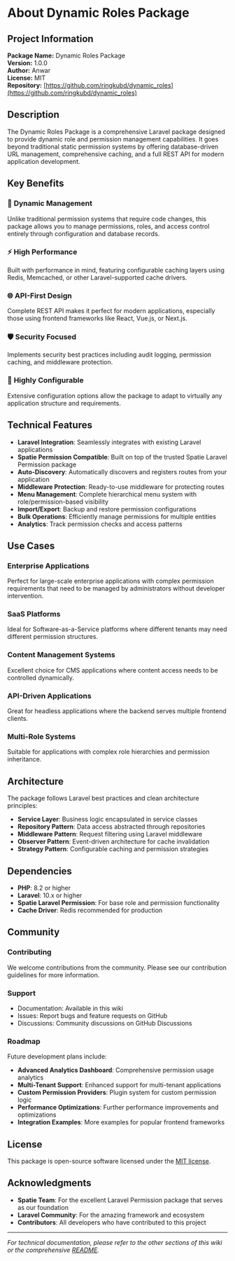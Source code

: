 # About Dynamic Roles Package

## Project Information

**Package Name:** Dynamic Roles Package  
**Version:** 1.0.0  
**Author:** Anwar  
**License:** MIT  
**Repository:** [https://github.com/ringkubd/dynamic_roles](https://github.com/ringkubd/dynamic_roles)

## Description

The Dynamic Roles Package is a comprehensive Laravel package designed to provide dynamic role and permission management capabilities. It goes beyond traditional static permission systems by offering database-driven URL management, comprehensive caching, and a full REST API for modern application development.

## Key Benefits

### 🚀 **Dynamic Management**
Unlike traditional permission systems that require code changes, this package allows you to manage permissions, roles, and access control entirely through configuration and database records.

### ⚡ **High Performance**
Built with performance in mind, featuring configurable caching layers using Redis, Memcached, or other Laravel-supported cache drivers.

### 🌐 **API-First Design**
Complete REST API makes it perfect for modern applications, especially those using frontend frameworks like React, Vue.js, or Next.js.

### 🛡️ **Security Focused**
Implements security best practices including audit logging, permission caching, and middleware protection.

### 🔧 **Highly Configurable**
Extensive configuration options allow the package to adapt to virtually any application structure and requirements.

## Technical Features

- **Laravel Integration**: Seamlessly integrates with existing Laravel applications
- **Spatie Permission Compatible**: Built on top of the trusted Spatie Laravel Permission package
- **Auto-Discovery**: Automatically discovers and registers routes from your application
- **Middleware Protection**: Ready-to-use middleware for protecting routes
- **Menu Management**: Complete hierarchical menu system with role/permission-based visibility
- **Import/Export**: Backup and restore permission configurations
- **Bulk Operations**: Efficiently manage permissions for multiple entities
- **Analytics**: Track permission checks and access patterns

## Use Cases

### Enterprise Applications
Perfect for large-scale enterprise applications with complex permission requirements that need to be managed by administrators without developer intervention.

### SaaS Platforms
Ideal for Software-as-a-Service platforms where different tenants may need different permission structures.

### Content Management Systems
Excellent choice for CMS applications where content access needs to be controlled dynamically.

### API-Driven Applications
Great for headless applications where the backend serves multiple frontend clients.

### Multi-Role Systems
Suitable for applications with complex role hierarchies and permission inheritance.

## Architecture

The package follows Laravel best practices and clean architecture principles:

- **Service Layer**: Business logic encapsulated in service classes
- **Repository Pattern**: Data access abstracted through repositories  
- **Middleware Pattern**: Request filtering using Laravel middleware
- **Observer Pattern**: Event-driven architecture for cache invalidation
- **Strategy Pattern**: Configurable caching and permission strategies

## Dependencies

- **PHP**: 8.2 or higher
- **Laravel**: 10.x or higher
- **Spatie Laravel Permission**: For base role and permission functionality
- **Cache Driver**: Redis recommended for production

## Community

### Contributing
We welcome contributions from the community. Please see our contribution guidelines for more information.

### Support
- Documentation: Available in this wiki
- Issues: Report bugs and feature requests on GitHub
- Discussions: Community discussions on GitHub Discussions

### Roadmap

Future development plans include:

- **Advanced Analytics Dashboard**: Comprehensive permission usage analytics
- **Multi-Tenant Support**: Enhanced support for multi-tenant applications  
- **Custom Permission Providers**: Plugin system for custom permission logic
- **Performance Optimizations**: Further performance improvements and optimizations
- **Integration Examples**: More examples for popular frontend frameworks

## License

This package is open-source software licensed under the [MIT license](https://opensource.org/licenses/MIT).

## Acknowledgments

- **Spatie Team**: For the excellent Laravel Permission package that serves as our foundation
- **Laravel Community**: For the amazing framework and ecosystem
- **Contributors**: All developers who have contributed to this project

---

*For technical documentation, please refer to the other sections of this wiki or the comprehensive [README](https://github.com/ringkubd/dynamic_roles/blob/main/README.md).*
